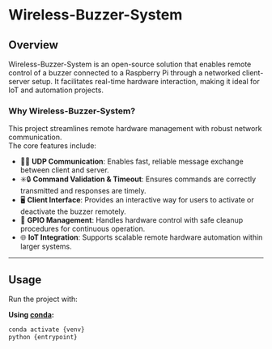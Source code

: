 # Wireless-Buzzer-System

## Overview

Wireless-Buzzer-System is an open-source solution that enables remote control of a buzzer connected to a Raspberry Pi through a networked client-server setup. It facilitates real-time hardware interaction, making it ideal for IoT and automation projects.

### Why Wireless-Buzzer-System?

This project streamlines remote hardware management with robust network communication.  
The core features include:

- 🎯🚀 **UDP Communication**: Enables fast, reliable message exchange between client and server.
- ✳️🔒 **Command Validation & Timeout**: Ensures commands are correctly transmitted and responses are timely.
- 🖥️ **Client Interface**: Provides an interactive way for users to activate or deactivate the buzzer remotely.
- 🔧 **GPIO Management**: Handles hardware control with safe cleanup procedures for continuous operation.
- 🌐 **IoT Integration**: Supports scalable remote hardware automation within larger systems.

---

## Usage

Run the project with:

**Using [conda](https://docs.conda.io/):**

```bash
conda activate {venv}
python {entrypoint}


